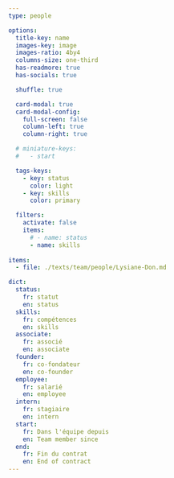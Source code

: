 ```yaml
---
type: people

options:
  title-key: name
  images-key: image
  images-ratio: 4by4
  columns-size: one-third
  has-readmore: true
  has-socials: true

  shuffle: true

  card-modal: true
  card-modal-config:
    full-screen: false
    column-left: true
    column-right: true

  # miniature-keys: 
  #   - start

  tags-keys: 
    - key: status
      color: light
    - key: skills
      color: primary

  filters: 
    activate: false
    items: 
      # - name: status
      - name: skills
    
items:
  - file: ./texts/team/people/Lysiane-Don.md

dict:
  status: 
    fr: statut
    en: status
  skills: 
    fr: compétences
    en: skills
  associate:
    fr: associé
    en: associate
  founder:
    fr: co-fondateur
    en: co-founder
  employee:
    fr: salarié
    en: employee
  intern:
    fr: stagiaire
    en: intern
  start:
    fr: Dans l'équipe depuis
    en: Team member since
  end:
    fr: Fin du contrat
    en: End of contract
---
```

